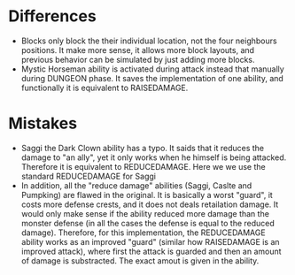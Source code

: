 # Differences
- Blocks only block the their individual location, not the four neighbours positions. It make more sense, it allows more block layouts, and previous behavior can be simulated by just adding more blocks.
- Mystic Horseman ability is activated during attack instead that manually during DUNGEON phase. It saves the implementation of one ability, and functionally it is equivalent to RAISEDAMAGE.

# Mistakes
- Saggi the Dark Clown ability has a typo. It saids that it reduces the damage to "an ally", yet it only works when he himself is being attacked. Therefore it is equivalent to REDUCEDAMAGE. Here we we use the standard REDUCEDAMAGE for Saggi
- In addition, all the "reduce damage" abilities (Saggi, Caslte and Pumpking) are flawed in the original. It is basically a worst "guard", it costs more defense crests, and it does not deals retailation damage. It would only make sense if the ability reduced more damage than the monster defense (in all the cases the defense is equal to the reduced damage). Therefore, for this implementation, the REDUCEDAMAGE ability works as an improved "guard" (similar how RAISEDAMAGE is an improved attack), where first the attack is guarded and then an amount of damage is substracted. The exact amout is given in the ability.
